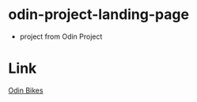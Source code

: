 # odin-project-landing-page
- project from Odin Project
# Link
[Odin Bikes](https://kehinde13.github.io/odin-project-landing-page/)
